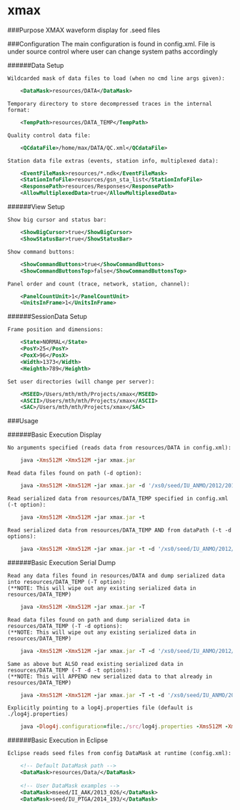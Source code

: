 xmax
====

###Purpose
    XMAX waveform display for .seed files

###Configuration
    The main configuration is found in config.xml. File is under
    source control where user can change system paths accordingly

######Data Setup

    Wildcarded mask of data files to load (when no cmd line args given):
```xml
    <DataMask>resources/DATA</DataMask>
```

    Temporary directory to store decompressed traces in the internal format:
```xml
    <TempPath>resources/DATA_TEMP</TempPath>
```

    Quality control data file:
```xml
    <QCdataFile>/home/max/DATA/QC.xml</QCdataFile>
```

    Station data file extras (events, station info, multiplexed data):
```xml
    <EventFileMask>resources/*.ndk</EventFileMask>
    <StationInfoFile>resources/gsn_sta_list</StationInfoFile>
    <ResponsePath>resources/Responses</ResponsePath>
    <AllowMultiplexedData>true</AllowMultiplexedData>
```

######View Setup

    Show big cursor and status bar:
```xml
    <ShowBigCursor>true</ShowBigCursor>
    <ShowStatusBar>true</ShowStatusBar>
```

    Show command buttons:
```xml
    <ShowCommandButtons>true</ShowCommandButtons>
    <ShowCommandButtonsTop>false</ShowCommandButtonsTop>
```

    Panel order and count (trace, network, station, channel):
```xml
    <PanelCountUnit>1</PanelCountUnit>
    <UnitsInFrame>1</UnitsInFrame>
```

######SessionData Setup
    
    Frame position and dimensions:
```xml
    <State>NORMAL</State>
    <PosY>25</PosY>
    <PoxX>96</PosX>
    <Width>1373</Width>
    <Heighth>789</Heighth>
```

    Set user directories (will change per server):
```xml
    <MSEED>/Users/mth/mth/Projects/xmax</MSEED>
    <ASCII>/Users/mth/mth/Projects/xmax</ASCII>
    <SAC>/Users/mth/mth/Projects/xmax</SAC> 
```

###Usage

######Basic Execution Display

    No arguments specified (reads data from resources/DATA in config.xml):
```ruby
    java -Xms512M -Xmx512M -jar xmax.jar
```

    Read data files found on path (-d option):
```ruby
    java -Xms512M -Xmx512M -jar xmax.jar -d '/xs0/seed/IU_ANMO/2012/2012_1{59,60}_*/00_LHZ*seed'
```

    Read serialized data from resources/DATA_TEMP specified in config.xml (-t option):
```ruby
    java -Xms512M -Xmx512M -jar xmax.jar -t
```

    Read serialized data from resources/DATA_TEMP AND from dataPath (-t -d options):
```ruby
    java -Xms512M -Xmx512M -jar xmax.jar -t -d '/xs0/seed/IU_ANMO/2012/2012_1{59,60}_*/00_LHZ*seed'
```

######Basic Execution Serial Dump

    Read any data files found in resources/DATA and dump serialized data into resources/DATA_TEMP (-T option):
    (**NOTE: This will wipe out any existing serialized data in resources/DATA_TEMP)
```ruby
    java -Xms512M -Xmx512M -jar xmax.jar -T
```

    Read data files found on path and dump serialized data in resources/DATA_TEMP (-T -d options):
    (**NOTE: This will wipe out any existing serialized data in resources/DATA_TEMP)
```ruby
    java -Xms512M -Xmx512M -jar xmax.jar -T -d '/xs0/seed/IU_ANMO/2012/2012_1{59,60}_*/00_LHZ*seed'
```

    Same as above but ALSO read existing serialized data in resources/DATA_TEMP (-T -d -t options):
    (**NOTE: This will APPEND new serialized data to that already in resources/DATA_TEMP)
```ruby
    java -Xms512M -Xmx512M -jar xmax.jar -T -t -d '/xs0/seed/IU_ANMO/2012/2012_1{59,60}_*/00_LHZ*seed'
```

    Explicitly pointing to a log4j.properties file (default is ./log4j.properties)
```ruby
    java -Dlog4j.configuration=file:./src/log4j.properties -Xms512M -Xmx512M -jar xmax.jar -d '/xs0/seed/IU_ANMO/2012/2012_1{59,60}_*/00_LHZ*seed'
```

######Basic Execution in Eclipse

    Eclipse reads seed files from config DataMask at runtime (config.xml):
```xml
    <!-- Default DataMask path -->
    <DataMask>resources/Data/</DataMask>
   
    <!-- User DataMask examples --> 
    <DataMask>mseed/II_AAK/2013_026/</DataMask>
    <DataMask>seed/IU_PTGA/2014_193/</DataMask>
```
